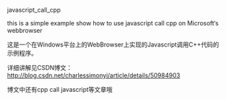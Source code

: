 javascript_call_cpp

this is a simple example show how to use javascript call cpp on Microsoft‘s webbrowser

这是一个在Windows平台上的WebBrowser上实现的Javascript调用C++代码的示例程序。

详细讲解见CSDN博文：http://blog.csdn.net/charlessimonyi/article/details/50984903

博文中还有cpp call javascript等文章哦
